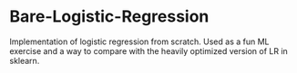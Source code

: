 # Bare-Logistic-Regression
Implementation of logistic regression from scratch. Used as a fun ML exercise and a way to compare with the heavily optimized version of LR in sklearn.
